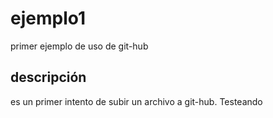 # ejemplo1
primer ejemplo de uso de git-hub

## descripción
es un primer intento de subir un archivo a git-hub. Testeando
